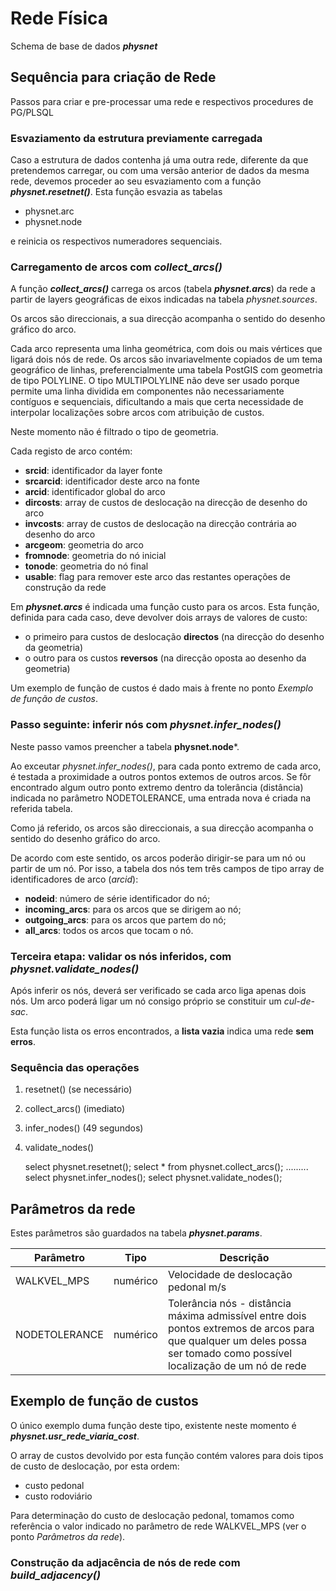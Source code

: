 
# Rede Física

Schema de base de dados ***physnet***

## Sequência para criação de Rede

Passos para criar e pre-processar uma rede e respectivos procedures de PG/PLSQL

### Esvaziamento da estrutura previamente carregada

Caso a estrutura de dados contenha já uma outra rede, diferente da que pretendemos carregar, ou com uma versão anterior de dados da mesma rede, devemos proceder ao seu esvaziamento com a função ***physnet.resetnet()***. Esta função esvazia as tabelas

- physnet.arc
- physnet.node

e reinicia os respectivos numeradores sequenciais.


### Carregamento de arcos com *collect_arcs()*

A função ***collect_arcs()*** carrega os arcos (tabela ***physnet.arcs***) da rede a partir de layers geográficas de eixos indicadas na tabela *physnet.sources*.

Os arcos são direccionais, a sua direcção acompanha o sentido do desenho gráfico do arco.

Cada arco representa uma linha geométrica, com dois ou mais vértices que ligará dois nós de rede. Os arcos são invariavelmente copiados de um tema geográfico de linhas, preferencialmente uma tabela PostGIS com geometria de tipo POLYLINE. O tipo MULTIPOLYLINE não deve ser usado porque permite uma linha dividida em componentes não necessariamente contíguos e sequenciais, dificultando a mais que certa necessidade de interpolar localizações sobre arcos com atribuição de custos.

Neste momento não é filtrado o tipo de geometria.

Cada registo de arco contém:

- **srcid**: identificador da layer fonte
- **srcarcid**: identificador deste arco na fonte
- **arcid**: identificador global do arco
- **dircosts**: array de custos de deslocação na direcção de desenho do arco
- **invcosts**: array de custos de deslocação na direcção contrária ao desenho do arco
- **arcgeom**: geometria do arco
- **fromnode**: geometria do nó inicial
- **tonode**: geometria do nó final
- **usable**: flag para remover este arco das restantes operações de construção da rede

Em ***physnet.arcs*** é indicada uma função custo para os arcos. Esta função, definida para cada caso, deve devolver dois arrays de valores de custo:
- o primeiro para custos de deslocação **directos** (na direcção do desenho da geometria)
- o outro para os custos **reversos** (na direcção oposta ao desenho da geometria)

Um exemplo de função de custos é dado mais à frente no ponto *Exemplo de função de custos*.

### Passo seguinte: inferir nós com *physnet.infer_nodes()*

Neste passo vamos preencher a tabela **physnet.node***.

Ao exceutar *physnet.infer_nodes()*, para cada ponto extremo de cada arco, é testada a proximidade a outros pontos extemos de outros arcos. Se fôr encontrado algum outro ponto extremo dentro da tolerância (distância) indicada no parâmetro NODETOLERANCE, uma entrada nova é criada na referida tabela.

Como já referido, os arcos são direccionais, a sua direcção acompanha o sentido do desenho gráfico do arco.

De acordo com este sentido, os arcos poderão dirigir-se para um nó ou partir de um nó. Por isso, a tabela dos nós tem três campos de tipo array de identificadores de arco (*arcid*):

- **nodeid**: número de série identificador do nó;
- **incoming_arcs**: para os arcos que se dirigem ao nó;
- **outgoing_arcs**: para os arcos que partem do nó;
- **all_arcs**: todos os arcos que tocam o nó.

### Terceira etapa: validar os nós inferidos, com *physnet.validate_nodes()*

Após inferir os nós, deverá ser verificado se cada arco liga apenas dois nós. Um arco poderá ligar um nó consigo próprio se constituir um *cul-de-sac*.

Esta função lista os erros encontrados, a **lista vazia** indica uma rede **sem erros**.

### Sequência das operações

1. resetnet() (se necessário)
1. collect_arcs() (imediato)
1. infer_nodes()  (49 segundos)
1. validate_nodes()


    select physnet.resetnet();
    select * from physnet.collect_arcs();
    .........
    select physnet.infer_nodes();
    select physnet.validate_nodes();


## Parâmetros da rede

Estes parâmetros são guardados na tabela ***physnet.params***.

| Parâmetro | Tipo | Descrição |
|-----------|------|-------|
|WALKVEL_MPS| numérico | Velocidade de deslocação pedonal m/s |
|NODETOLERANCE | numérico | Tolerância nós - distância máxima admissível entre dois pontos extremos de arcos para que qualquer um deles possa ser tomado como possível localização de um nó de rede |

## Exemplo de função de custos

O único exemplo duma função deste tipo, existente neste momento é ***physnet.usr_rede_viaria_cost***.

O array de custos devolvido por esta função contém valores para dois tipos de custo de deslocação, por esta ordem:
- custo pedonal
- custo rodoviário

Para determinação do custo de deslocação pedonal, tomamos como referência o valor indicado no parâmetro de rede WALKVEL_MPS (ver o ponto *Parâmetros da rede*).

### Construção da adjacência de nós de rede com *build_adjacency()*
